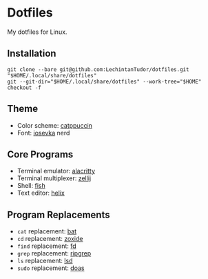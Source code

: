# Dotfiles

My dotfiles for Linux.

## Installation

```shell
git clone --bare git@github.com:LechintanTudor/dotfiles.git "$HOME/.local/share/dotfiles"
git --git-dir="$HOME/.local/share/dotfiles" --work-tree="$HOME" checkout -f
```

## Theme

- Color scheme: [catppuccin](https://github.com/catppuccin/catppuccin)
- Font: [iosevka](https://github.com/be5invis/Iosevka) nerd

## Core Programs

- Terminal emulator: [alacritty](https://github.com/alacritty/alacritty)
- Terminal multiplexer: [zellij](https://github.com/zellij-org/zellij)
- Shell: [fish](https://github.com/fish-shell/fish-shell)
- Text editor: [helix](https://github.com/helix-editor/helix)

## Program Replacements

- `cat` replacement: [bat](https://github.com/sharkdp/bat)
- `cd` replacement: [zoxide](https://github.com/ajeetdsouza/zoxide)
- `find` replacement: [fd](https://github.com/sharkdp/fd)
- `grep` replacement: [ripgrep](https://github.com/BurntSushi/ripgrep)
- `ls` replacement: [lsd](https://github.com/lsd-rs/lsd)
- `sudo` replacement: [doas](https://github.com/Duncaen/OpenDoas)
